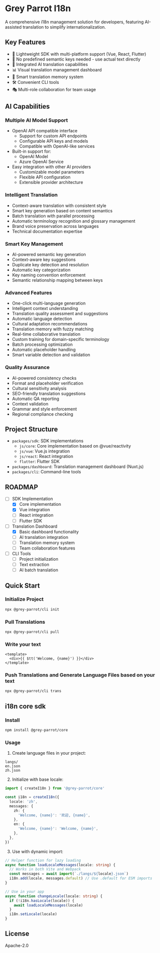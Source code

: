 # Grey Parrot I18n

A comprehensive i18n management solution for developers, featuring AI-assisted translation to simplify internationalization.

## Key Features

- 🚀 Lightweight SDK with multi-platform support (Vue, React, Flutter)
- 🎯 No predefined semantic keys needed - use actual text directly
- 🤖 Integrated AI translation capabilities
- 📊 Visual translation management dashboard
- 🔄 Smart translation memory system
- 🛠 Convenient CLI tools
- 🎭 Multi-role collaboration for team usage

## AI Capabilities

### Multiple AI Model Support
- OpenAI API compatible interface
  - Support for custom API endpoints
  - Configurable API keys and models
  - Compatible with OpenAI-like services
- Built-in support for:
  - OpenAI Model
  - Azure OpenAI Service
- Easy integration with other AI providers
  - Customizable model parameters
  - Flexible API configuration
  - Extensible provider architecture

### Intelligent Translation
- Context-aware translation with consistent style
- Smart key generation based on content semantics
- Batch translation with parallel processing
- Automatic terminology recognition and glossary management
- Brand voice preservation across languages
- Technical documentation expertise

### Smart Key Management
- AI-powered semantic key generation
- Context-aware key suggestions
- Duplicate key detection and resolution
- Automatic key categorization
- Key naming convention enforcement
- Semantic relationship mapping between keys

### Advanced Features
- One-click multi-language generation
- Intelligent context understanding
- Translation quality assessment and suggestions
- Automatic language detection
- Cultural adaptation recommendations
- Translation memory with fuzzy matching
- Real-time collaborative translation
- Custom training for domain-specific terminology
- Batch processing optimization
- Automatic placeholder handling
- Smart variable detection and validation

### Quality Assurance
- AI-powered consistency checks
- Format and placeholder verification
- Cultural sensitivity analysis
- SEO-friendly translation suggestions
- Automatic QA reporting
- Context validation
- Grammar and style enforcement
- Regional compliance checking

## Project Structure

- `packages/sdk`: SDK implementations
  - `js/core`: Core implementation based on @vue/reactivity
  - `js/vue`: Vue.js integration
  - `js/react`: React integration
  - `flutter`: Flutter SDK
- `packages/dashboard`: Translation management dashboard (Nuxt.js)
- `packages/cli`: Command-line tools

## ROADMAP

- [ ] SDK Implementation
  - [x] Core implementation
  - [x] Vue integration
  - [ ] React integration
  - [ ] Flutter SDK
- [ ] Translation Dashboard
  - [x] Basic dashboard functionality
  - [ ] AI translation integration
  - [ ] Translation memory system
  - [ ] Team collaboration features
- [ ] CLI Tools
  - [ ] Project initialization
  - [ ] Text extraction
  - [ ] AI batch translation

## Quick Start

### Initialize Project
```bash
npx @grey-parrot/cli init
```

### Pull Translations
```bash
npx @grey-parrot/cli pull
```

### Write your text
```vue
<template>
  <div>{{ $tt('Welcome, {name}') }}</div>
</template>
```

### Push Translations and Generate Language Files based on your text
```bash
npx @grey-parrot/cli trans
```

## i18n core sdk

### Install
```bash
npm install @grey-parrot/core
```

### Usage

1. Create language files in your project:

```
langs/
en.json
zh.json
```

2. Initialize with base locale:

```typescript
import { createI18n } from '@grey-parrot/core'

const i18n = createI18n({
  locale: 'zh',
  messages: {
    zh: {
      'Welcome, {name}': '欢迎, {name}',
    },
    en: {
      'Welcome, {name}': 'Welcome, {name}',
    },
  },
})
```

3. Use with dynamic import:

```typescript
// Helper function for lazy loading
async function loadLocaleMessages(locale: string) {
  // Works in both Vite and Webpack
  const messages = await import(`./langs/${locale}.json`)
  i18n.add(locale, messages.default) // Use .default for ESM imports
}

// Use in your app
async function changeLocale(locale: string) {
  if (!i18n.hasLocale(locale)) {
    await loadLocaleMessages(locale)
  }
  i18n.setLocale(locale)
}
```

## License

Apache-2.0
